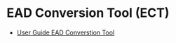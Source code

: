 # EAD Conversion Tool (ECT)


- [User Guide EAD Converstion Tool](https://github.com/EHRI/manuals/blob/master/ECT/EAD%20Conversion%20Tool%20User%20Guide_vs1_20171123.pdf)
